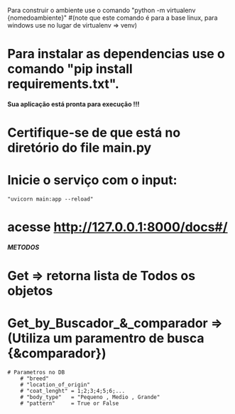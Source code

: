 Para construir o ambiente use o comando "python -m virtualenv {nomedoambiente}" 
#(note que este comando é para a base linux, para windows use no lugar de virtualenv => venv)

# Para instalar as dependencias use o comando "pip install requirements.txt".
#### Sua aplicação está pronta para execução !!! #####




# Certifique-se de que está no diretório do file main.py
# Inicie o serviço com o input:
    "uvicorn main:app --reload"
# acesse http://127.0.0.1:8000/docs#/



##### METODOS ######
# Get => retorna lista de Todos os objetos
# Get_by_Buscador_&_comparador => (Utiliza um paramentro de busca {&comparador})
    # Parametros no DB
        # "breed"
        # "location_of_origin"
        # "coat_lenght" = 1;2;3;4;5;6;...
        # "body_type"   = "Pequeno , Medio , Grande"
        # "pattern"     = True or False
